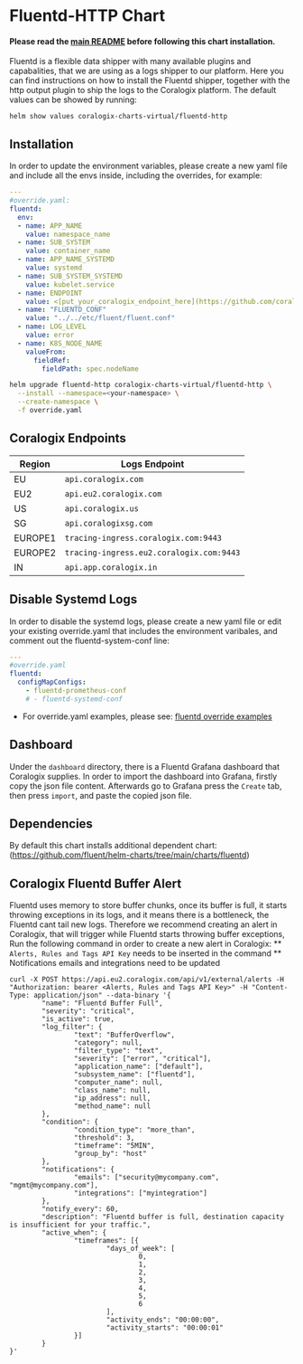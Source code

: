 # Fluentd-HTTP Chart
#### Please read the [main README](https://github.com/coralogix/eng-integrations/blob/master/README.md) before following this chart installation.

Fluentd is a flexible data shipper with many available plugins and capabalities, that we are using as a logs shipper to our platform.
Here you can find instructions on how to install the Fluentd shipper, together with the http output plugin to ship the logs to the Coralogix platform.
The default values can be showed by running:
```
helm show values coralogix-charts-virtual/fluentd-http
```

## Installation 
In order to update the environment variables, please create a new yaml file and include all the envs inside, including the overrides, for example:
```yaml
---
#override.yaml:
fluentd:
  env:
  - name: APP_NAME
    value: namespace_name
  - name: SUB_SYSTEM
    value: container_name
  - name: APP_NAME_SYSTEMD
    value: systemd
  - name: SUB_SYSTEM_SYSTEMD
    value: kubelet.service
  - name: ENDPOINT
    value: <[put_your_coralogix_endpoint_here](https://github.com/coralogix/eng-integrations/blob/master/fluentd/http/README.md#coralogix-endpoints)>
  - name: "FLUENTD_CONF"
    value: "../../etc/fluent/fluent.conf"
  - name: LOG_LEVEL
    value: error
  - name: K8S_NODE_NAME
    valueFrom:
      fieldRef:
        fieldPath: spec.nodeName
```

```bash
helm upgrade fluentd-http coralogix-charts-virtual/fluentd-http \
  --install --namespace=<your-namespace> \
  --create-namespace \
  -f override.yaml
```

## Coralogix Endpoints

| Region  | Logs Endpoint
|---------|------------------------------------------|
| EU      | `api.coralogix.com`                      |
| EU2     | `api.eu2.coralogix.com`                  |
| US      | `api.coralogix.us`                       |
| SG      | `api.coralogixsg.com`                    |
| EUROPE1 | `tracing-ingress.coralogix.com:9443`     |
| EUROPE2 | `tracing-ingress.eu2.coralogix.com:9443` |
| IN      | `api.app.coralogix.in`                   |

## Disable Systemd Logs
In order to disable the systemd logs, please create a new yaml file or edit your existing override.yaml that includes the environment varibales, and comment out the fluentd-system-conf line:
```yaml
---
#override.yaml
fluentd:
  configMapConfigs:
    - fluentd-prometheus-conf
    # - fluentd-systemd-conf
```

* For override.yaml examples, please see: [fluentd override examples](https://github.com/coralogix/eng-integrations/blob/master/fluentd/examples)

## Dashboard
Under the `dashboard` directory, there is a Fluentd Grafana dashboard that Coralogix supplies.
In order to import the dashboard into Grafana, firstly copy the json file content.
Afterwards go to Grafana press the `Create` tab, then press `import`, and paste the copied json file.

## Dependencies
By default this chart installs additional dependent chart:
(https://github.com/fluent/helm-charts/tree/main/charts/fluentd)

## Coralogix Fluentd Buffer Alert
Fluentd uses memory to store buffer chunks, once its buffer is full, it starts throwing exceptions in its logs,
and it means there is a bottleneck, the Fluentd cant tail new logs.
Therefore we recommend creating an alert in Coralogix, that will trigger while Fluentd starts throwing buffer exceptions,
Run the following command in order to create a new alert in Coralogix: 
** `Alerts, Rules and Tags API Key` needs to be inserted in the command
** Notifications emails and integrations need to be updated 

```
curl -X POST https://api.eu2.coralogix.com/api/v1/external/alerts -H "Authorization: bearer <Alerts, Rules and Tags API Key>" -H "Content-Type: application/json" --data-binary '{
        "name": "Fluentd Buffer Full",
        "severity": "critical",
        "is_active": true,
        "log_filter": {
                "text": "BufferOverflow",
                "category": null,
                "filter_type": "text",
                "severity": ["error", "critical"],
                "application_name": ["default"],
                "subsystem_name": ["fluentd"],
                "computer_name": null,
                "class_name": null,
                "ip_address": null,
                "method_name": null
        },
        "condition": {
                "condition_type": "more_than",
                "threshold": 3,
                "timeframe": "5MIN",
                "group_by": "host"
        },
        "notifications": {
                "emails": ["security@mycompany.com", "mgmt@mycompany.com"],
                "integrations": ["myintegration"]
        },
        "notify_every": 60,
        "description": "Fluentd buffer is full, destination capacity is insufficient for your traffic.",
        "active_when": {
                "timeframes": [{
                        "days_of_week": [
                                0,
                                1,
                                2,
                                3,
                                4,
                                5,
                                6
                        ],
                        "activity_ends": "00:00:00",
                        "activity_starts": "00:00:01"
                }]
        }
}'
```